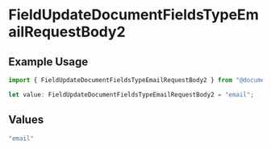 # FieldUpdateDocumentFieldsTypeEmailRequestBody2

## Example Usage

```typescript
import { FieldUpdateDocumentFieldsTypeEmailRequestBody2 } from "@documenso/sdk-typescript/models/operations";

let value: FieldUpdateDocumentFieldsTypeEmailRequestBody2 = "email";
```

## Values

```typescript
"email"
```